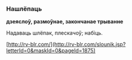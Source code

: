 ### Нашлёпаць
**дзеяслоў, размоўнае, закончанае трыванне**

Надаваць шлёпак, плескачоў; набіць.

<a rel="author">[http://rv-blr.com/](http://rv-blr.com/slounik.jsp?letterId=0&maskId=0&pageId=1875)</a>
